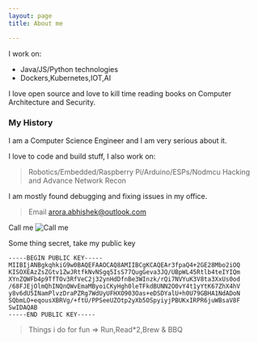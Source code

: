 ```yaml
---
layout: page
title: About me

---
```


I work on:

- Java/JS/Python technologies
- Dockers,Kubernetes,IOT,AI

I love open source and love to kill time reading books on Computer Architecture and Security.

### My History

I am a Computer Science Engineer and I am very serious about it.

I love to code and build stuff, I also work on:

  >Robotics/Embedded/Raspberry Pi/Arduino/ESPs/Nodmcu
   Hacking and Advance Network Recon
 

I am mostly found debugging and fixing
issues in my office.

>Email [arora.abhishek@outlook.com](mailto:arora.abhishek@outlook.com)

Call me
![Call me](https://bhishekarora.github.io/img/qr-code.png)

Some thing secret, take my public key

```
-----BEGIN PUBLIC KEY-----
MIIBIjANBgkqhkiG9w0BAQEFAAOCAQ8AMIIBCgKCAQEAr3fpaQ4+2GE28Mbo2iOQ
KISOXEAzZsZGtv1ZwJRtfkNvNSgq5IsS77QugGeva3JQ/UBpWL45Rtlb4teIYIQm
XYnZQWFb4p9TfTOv3RfVeC2j32ynHdDfnBe3WInzk/rQi7NVYuK3V8ta3XxUs0od
/68FJEjOlmQhINQnQWvEmaMByoiCKyHgh0leTFkdBUNN2O0vY4t1yYtK67ZhX4hV
y8v6dU5INamPlvzDraPZRg7WdUyUFHXO903Oas+eDSDYalU+h0U79GBHA1NdADoN
SQbmLO+eqousXBRVg/+ftU/PPSeeUZOtp2yXb5OSpyiyjPBUKxIRPR6juWBsaV8F
SwIDAQAB
-----END PUBLIC KEY-----
```

> Things i do for fun => Run,Read*2,Brew & BBQ
